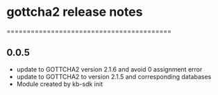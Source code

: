 # gottcha2 release notes
=========================================

0.0.5
-----
* update to GOTTCHA2 version 2.1.6 and avoid 0 assignment error
* update to GOTTCHA2 to version 2.1.5 and corresponding databases
* Module created by kb-sdk init
